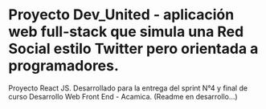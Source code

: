 # Proyecto Dev_United - aplicación web full-stack que simula una Red Social estilo Twitter pero orientada a programadores.

Proyecto React JS. Desarrollado para la entrega del sprint N°4 y final de curso Desarrollo Web Front End - Acamica. (Readme en desarrollo...)
